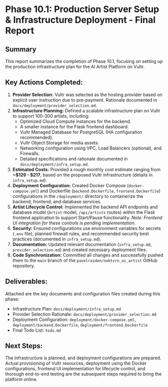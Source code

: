 # Phase 10.1: Production Server Setup & Infrastructure Deployment - Final Report

## Summary

This report summarizes the completion of Phase 10.1, focusing on setting up the production infrastructure plan for the AI Artist Platform on Vultr.

## Key Actions Completed:

1.  **Provider Selection:** Vultr was selected as the hosting provider based on explicit user instruction due to pre-payment. Rationale documented in `docs/deployment/provider_selection.md`.
2.  **Infrastructure Planning:** Defined a scalable infrastructure plan on Vultr to support 100-300 artists, including:
    *   Optimized Cloud Compute instances for the backend.
    *   A smaller instance for the Flask frontend dashboard.
    *   Vultr Managed Database for PostgreSQL (HA configuration recommended).
    *   Vultr Object Storage for media assets.
    *   Networking configuration using VPC, Load Balancers (optional), and Firewalls.
    *   Detailed specifications and rationale documented in `docs/deployment/infra_setup.md`.
3.  **Estimated Costs:** Provided a rough monthly cost estimate ranging from **~$129 - $217**, based on the proposed Vultr infrastructure (details in `infra_setup.md`).
4.  **Deployment Configuration:** Created Docker Compose (`docker-compose.yml`) and Dockerfile (`backend.Dockerfile`, `frontend.Dockerfile`) configurations in the `/deployment/` directory to containerize the backend, frontend, and database services.
5.  **Artist Lifecycle Control:** Implemented the backend API endpoints and database model (`Artist` model, `/api/artists` routes) within the Flask frontend application to support Start/Pause functionality. *Note: Frontend UI integration for these controls is pending implementation.*
6.  **Security:** Ensured configurations use environment variables for secrets (`.env` file), planned firewall rules, and recommended security best practices (documented in `infra_setup.md`).
7.  **Documentation:** Updated relevant documentation (`infra_setup.md`, `provider_selection.md`) and created necessary deployment files.
8.  **Code Synchronization:** Committed all changes and successfully pushed them to the `main` branch of the `pavelraiden/noktvrn_ai_artist` GitHub repository.

## Deliverables:

Attached are the key documents and configuration files created during this phase:

*   Infrastructure Plan: `docs/deployment/infra_setup.md`
*   Provider Selection Rationale: `docs/deployment/provider_selection.md`
*   Deployment Configuration: `deployment/docker-compose.yml`, `deployment/backend.Dockerfile`, `deployment/frontend.Dockerfile`
*   Final Todo List: `todo.md`

## Next Steps:

The infrastructure is planned, and deployment configurations are prepared. Actual provisioning of Vultr resources, deployment using the Docker configurations, frontend UI implementation for lifecycle control, and thorough end-to-end testing are the subsequent steps required to bring the platform online.

